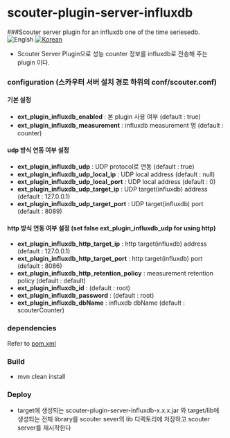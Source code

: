 # scouter-plugin-server-influxdb
###Scouter server plugin for an influxdb one of the time seriesedb.
![Englsh](https://img.shields.io/badge/language-English-red.svg) [![Korean](https://img.shields.io/badge/language-Korean-blue.svg)](README_kr.md)

- Scouter Server Plugin으로 성능 counter 정보를 influxdb로 전송해 주는 plugin 이다.

### configuration (스카우터 서버 설치 경로 하위의 conf/scouter.conf)
#### 기본 설정
* **ext_plugin_influxdb_enabled** : 본 plugin 사용 여부 (default : true)
* **ext_plugin_influxdb_measurement** : influxdb measurement 명 (default : counter)

#### udp 방식 연동 여부 설정
* **ext_plugin_influxdb_udp** : UDP protocol로 연동 (default : true)
* **ext_plugin_influxdb_udp_local_ip** : UDP local address (default : null)
* **ext_plugin_influxdb_udp_local_port** : UDP local address (default : 0)
* **ext_plugin_influxdb_udp_target_ip** : UDP target(influxdb) address (default : 127.0.0.1)
* **ext_plugin_influxdb_udp_target_port** : UDP target(influxdb) port (default : 8089)

#### http 방식 연동 여부 설정 (set false **ext_plugin_influxdb_udp** for using http)
* **ext_plugin_influxdb_http_target_ip** : http target(influxdb) address (default : 127.0.0.1)
* **ext_plugin_influxdb_http_target_port** : http target(influxdb) port (default : 8086)
* **ext_plugin_influxdb_http_retention_policy** : measurement retention policy (default : default)
* **ext_plugin_influxdb_id** : (default : root)
* **ext_plugin_influxdb_password** : (default : root)
* **ext_plugin_influxdb_dbName** : influxdb dbName (default : scouterCounter)
    
### dependencies
Refer to [pom.xml](./pom.xml)

### Build
 - mvn clean install
    
### Deploy
 - target에 생성되는 scouter-plugin-server-influxdb-x.x.x.jar 와 target/lib에 생성되는 전체 library를 scouter sever의 lib 디렉토리에 저장하고 scouter server를 재시작한다
